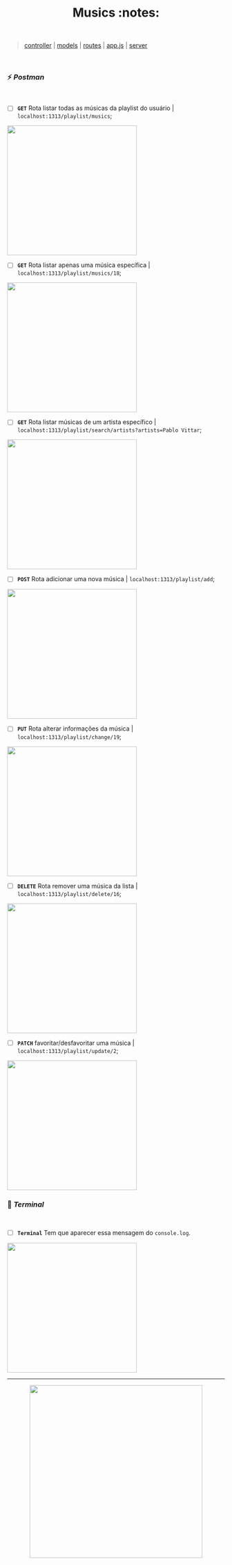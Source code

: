 <h1 align="center"> Musics :notes: </h1> <br>


> [controller](src/../reprogramafy/src/controller/../../../controller/musicasController.js)  | 
[models](src/../reprogramafy/src/models/../../../models/musicas.json)  | 
[routes](src/../reprogramafy/src/routes/../../../routes/musicasRoutes.js) |
[app.js](src/../reprogramafy/src/../../app.js) |
[server](src/../reprogramafy/../../server.js)

<br>

### :zap: *Postman*
<br>

- [ ]  **`GET`** Rota listar todas as músicas da playlist do usuário | `localhost:1313/playlist/musics`;

<p>
  <img width="300" src="https://user-images.githubusercontent.com/84551213/171423798-742902dd-e036-4222-83cb-0b6e31b4fee6.png" />
<br>
 
 - [ ]  **`GET`** Rota listar apenas uma música específica | `localhost:1313/playlist/musics/18`;

<p>
  <img width="300" src="https://user-images.githubusercontent.com/84551213/171423801-a2101a02-6cdd-44ac-9ce7-9fafbd4d9ce8.png" />
<br>
 
 - [ ]  **`GET`** Rota listar  músicas de um artista específico | `localhost:1313/playlist/search/artists?artists=Pablo Vittar`;

<p>
  <img width="300" src="https://user-images.githubusercontent.com/84551213/171423804-54ea5617-710b-4012-b38b-08cb26f195f6.png" />
<br>
 
- [ ]  **`POST`** Rota adicionar uma nova música | `localhost:1313/playlist/add`;

<p>
  <img width="300" src="https://user-images.githubusercontent.com/84551213/171423807-1f5ee33b-61cf-465e-8eaf-321c1580736c.png" />
<br>
 
- [ ]  **`PUT`** Rota alterar informações da música | `localhost:1313/playlist/change/19`;

<p>
  <img width="300" src="https://user-images.githubusercontent.com/84551213/171423810-2d7723b5-2eac-46c5-981a-2fe7fd51fa11.png" />
<br>

- [ ]  **`DELETE`** Rota remover uma música da lista | `localhost:1313/playlist/delete/16`;

<p>
  <img width="300" src="https://user-images.githubusercontent.com/84551213/171423793-f6f584fa-a61e-4618-92c6-827e5ce28c98.png" />
<br>

- [ ]  **`PATCH`** favoritar/desfavoritar uma música | `localhost:1313/playlist/update/2`;

<p>
  <img width="300" src="https://user-images.githubusercontent.com/84551213/171424559-28a86c93-293b-42d4-a2f6-77acd687afc0.png" />
<br>

### :slot_machine: *Terminal* 
<br>

- [ ]  **`Terminal`** Tem que aparecer essa mensagem do `console.log`.

<p>
  <img width="300" src="https://user-images.githubusercontent.com/84551213/171425835-453b4670-0a55-4962-a964-bafd01c2c0a8.png" />
<br>



----

<p align="center">
  <img src="https://user-images.githubusercontent.com/84551213/171322436-c7d002ec-d7bb-488c-aded-6d54000387d8.gif" width= "400px"/>
</p>
